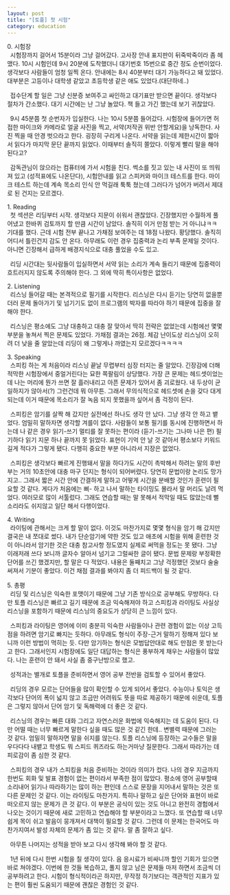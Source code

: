 ```yaml
---
layout: post
title: "[토플] 첫 시험"
category: education
---
```

0\. 시험장\
&ensp;시험장까지 걸어서 15분이라 그냥 걸어갔다.
고사장 안내 표지판이 뒤죽박죽이라 좀 헤맸다.
10시 시험인데 9시 20분에 도착했더니 대기번호 15번으로 중간 정도 순번이었다.
생각보다 사람들이 엄청 일찍 온다. 안내에는 8시 40분부터 대기 가능하다고 돼 있었다.
대부분은 고등이나 대학생 같았고 초등학생 같은 애도 있었다.(대단하네..)

&ensp;접수단계 할 일은 그냥 신분증 보여주고 싸인하고 대기표만 받으면 끝이다.
생각보다 절차가 간소했다.
대기 시간에는 난 그냥 놀았다. 책 들고 가긴 했는데 보기 귀찮았다.

&ensp;9시 45분쯤 첫 순번자가 입실한다. 
나는 10시 5분쯤 들어갔다.
시험장에 들어가면 허접한 마이크와 카메라로
얼굴 사진을 찍고, 서약(저작권 위반 안할게요)을 낭독한다.
사진 찍을 때 안경 벗으라고 한다. 굉장히 구리게 나온다.
서약을 읽는데 제한시간이 짧아서 읽다가 마지막 문단 끝까지 읽었다.
이때부터 솔직히 쫄았다. 이렇게 빨리 말을 해야 된다고?

&ensp;감독관님이 앉으라는 컴퓨터에 가서 시험을 친다.
썩소를 짓고 있는 내 사진이 또 띄워져 있고 (성적표에도 나온단다),
시험안내를 읽고 스피커와 마이크 테스트를 한다.
마이크 테스트 하는데 계속 목소리 인식 안 먹길래 툭툭 쳤는데
그러다가 넘어가 버려서 제대로 된 건지는 모르겠다.

1\. Reading\
&ensp;첫 섹션은 리딩부터 시작.
생각보다 지문이 쉬워서 괜찮았다. 
긴장했지만 수월하게 풀어냈고 한바퀴 검토까지 할 만큼 시간이 남았다.
솔직히 이거 만점 받는 거 아니냐ㅋㅋ 기대를 했다.
근데 시험 전부 끝나고 가채점 보여주는 데 18점 나왔다.
황당했다. 솔직히 어디서 틀린건지 감도 안 온다.
아무래도 이런 경우 집중력과 논리 부족 문제일 것이다.
아니면 긴장해서 급하게 배경지식으로 대충 풀었을 수도 있고.

&ensp;리딩 시간대는 뒷사람들이 입실하면서 서약 읽는 소리가 계속 들리기 때문에
집중력이 흐트러지지 않도록 주의해야 한다.
그 외에 딱히 특이사항은 없었다.

2\. Listening\
&ensp;리스닝 들어갈 때는 본격적으로 필기를 시작한다.
리스닝은 다시 듣기는 당연히 없을뿐더러
문제 돌아가기 및 넘기기도 없이 프로그램의 박자를 따라야 하기 때문에
집중을 잘해야 한다.

&ensp;리스닝은 평소에도 그냥 대충하고 대충 잘 맞아서 딱히 전략은 없었는데
시험에선 몇몇 부분을 놓쳐서 찍은 문제도 있었다.
가채점 결과는 26점.
체감 난이도상 리스닝이 오히려 더 낮을 줄 알았는데 리딩이 왜 그렇게나 까였는지 모르겠다ㅋㅋㅋㅋ

3\. Speaking\
&ensp;스피킹 하는 게 처음이라 리스닝 끝날 무렵부터 심장 터지는 줄 알았다.
긴장감에 더해 적막한 시험장에서 중얼거린다는 묘한 쪽팔림이 상당했다.
가장 큰 문제는 헤드셋이었는데
나는 머리에 뭔가 쓰면 잘 흘러내리고 아픈 문제가 있어서 좀 괴로웠다.
내 두상이 균일하지가 않아서(?) 그런건데 뭐 아무튼.
그래서 무의식적으로 헤드셋에 손을 갖다 대게 되는데
이거 때문에 목소리가 잘 녹음 되지 못했을까 싶어서 좀 걱정이 된다.

&ensp;스피킹은 암기를 살짝 해 갔지만 실전에선 하나도 생각 안 났다.
그냥 생각 안 하고 뱉었다. 엄밀히 말하자면 생각할 겨를이 없다.
사람들이 보통 필기를 동시에 진행하면서 하는데
나 같은 경우 읽기-쓰기 멀티를 잘 못하는 편이라 (듣기-쓰기는 그나마 나은 편)
필기하다 읽기 지문 하나 끝까지 못 읽었다. 
표현이 기억 안 날 것 같아서 평소보다 키워드 길게 적다가 그렇게 됐다.
다행히 중요한 부분 아니라서 지장은 없었다.

&ensp;스피킹은 생각보다 빠르게 진행돼서
말을 하다가도 시간이 촉박해서 하려는 말의 후반부는 거의 10초안에 대충 마구 던지는 형식이 되어버렸다.
당연히 문법이랑 논리도 망가지고..
그래서 짧은 시간 안에 간결하게 말하고 어떻게 시간을 분배할 것인가 훈련이 필요할 것 같다.
게다가 처음에는 삐- 하고 나서 말하는 타이밍도 몰라서 말 머리도 날려 먹었다.
여러모로 많이 서툴렀다. 
그래도 연습할 때는 말 못해서 적막일 때도 많았는데 뻘소리라도 쉬지않고 일단 해서 다행이었다.

4\. Writing\
&ensp;라이팅에 관해서는 크게 할 말이 없다.
이것도 마찬가지로 몇몇 형식을 암기 해 갔지만 결국은 내 쪼대로 썼다.
내가 단순암기에 약한 것도 있고 애초에 시험을 위해 훈련한 것이 아니라서
암기한 것은 대충 참고사항 정도였지 실제로 써먹을 정도는 못 됐다.
그냥 이래저래 쓰다 보니까 글자수 알아서 넘기고 그럴싸한 글이 됐다.
문법 문제랑 부정확한 단어를 쓰긴 했겠지만, 할 말은 다 적었다.
내용은 둘째치고 그냥 걱정했던 것보다 술술 써져서 기분이 좋았다.
이건 채점 결과를 봐야지 좀 더 피드백이 될 것 같다.

5\. 총평\
&ensp;리딩 및 리스닝은 익숙한 포맷이기 때문에 그냥 기존 방식으로 공부해도 무방하다.
다만 토플 리스닝은 빠르고 길기 때문에 조금 익숙해져야 하고
스피킹과 라이팅도 사실상 리스닝을 포함하기 때문에
리스닝의 중요도가 상당히 큰 느낌이 있다.

&ensp;스피킹과 라이팅은 영어에 이미 충분히 익숙한 사람들이나
관련 경험이 없는 이상 고득점을 하려면 암기로 빠지는 듯하다.
아무래도 형식이 주장-근거 말하기 정해져 있다 보니까 이런 방법이 먹히는 듯.
다만 암기하는 형식은 모범답안대로 해도 만점은 못 받는다고 한다.
그래서인지 시험장에도 일단 대답하는 형식은 풍부하게 채우는 사람들이 많았다.
나는 훈련이 안 돼서 사실 좀 중구난방으로 했고.

&ensp;성적과는 별개로 토플을 준비하면서 영어 공부 전반을 검토할 수 있어서 좋았다.

&ensp;리딩의 경우 모르는 단어들을 많이 확인할 수 있게 되어서 좋았다.
수능이나 토익은 생각보다 단어의 폭이 넓지 않고
조금만 어려워도 뜻을 따로 제공하기 때문에 쉬운데, 토플은 그렇지 않아서 단어 암기 및 독해력에 더 좋은 것 같다.

&ensp;리스닝의 경우는 빠른 대화 그리고 자연스러운 화법에 익숙해지는 데 도움이 된다.
다만 어떨 때는 너무 빠르게 말한다 싶을 때도 많은 것 같긴 한데.. 변별력 때문에 그러는 것 같다.
엄밀히 말하자면 말을 쉬지를 않는다.
토플 리스닝에 등장하는 교수들은 말을 우다다다 내뱉고 학생도 뭐 스피드 퀴즈라도 하는거마냥 질문한다.
그래서 따라가는 데 피로감이 좀 심한 것 같다.

&ensp;스피킹의 경우 내가 스피킹을 처음 준비하는 것이라 의미가 컸다.
나의 경우 지금까지 한번도 회화 및 발표 경험이 없는 편이라서 부족한 점이 많았다.
평소에 영어 공부할때 소리내어 읽기나 따라하기는 많이 하는 편인데
스스로 문장을 지어내서 말하는 것은 또 다른 문제인 것 같다. 이는 라이팅도 마찬가지.
특히나 말하고 싶은 단어와 표현이 바로 떠오르지 않는 문제가 큰 것 같다. 
이 부분은 공식이 있는 것도 아니고 완전히 경험에서 나오는 것이기 때문에
새로 고민하고 연습해야 할 부분이라고 느꼈다.
또 연습할 때 너무 쉽게 목이 쉬고 발음이 뭉개져서
대책이 필요할 것 같다. 그런데 이 문제는 한국어도 마찬가지여서
발성 자체의 문제가 좀 있는 것 같다. 말 좀 잘하고 싶다.

&ensp;아무튼 나머지는 성적을 받아 보고 다시 생각해 봐야 할 것 같다.

&ensp;1년 뒤에 다시 한번 시험을 칠 생각이 있다.
음 응시료가 비싸니까 할인 기회가 있으면 바로 쳐야겠다.
이번에 한 것들 복습하고, 풀지 않고 남은 문제들 마저 하면서 조금씩 더 공부하려고 한다.
시험이 형식적이라곤 하지만, 무작정 하기보다는 객관적인 지표가 있는 편이 훨씬 도움되기 때문에 괜찮은 경험인 것 같다.